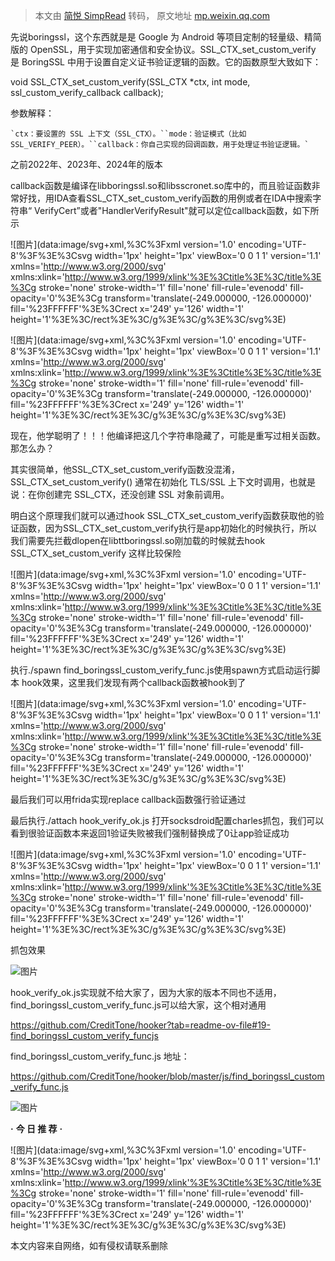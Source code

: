 > 本文由 [简悦 SimpRead](http://ksria.com/simpread/) 转码， 原文地址 [mp.weixin.qq.com](https://mp.weixin.qq.com/s/b0mlfncLabPhl1YNnZds8Q)

先说boringssl，这个东西就是是 Google 为 Android 等项目定制的轻量级、精简版的 OpenSSL，用于实现加密通信和安全协议。SSL_CTX_set_custom_verify 是 BoringSSL 中用于设置自定义证书验证逻辑的函数。它的函数原型大致如下：

void SSL_CTX_set_custom_verify(SSL_CTX *ctx, int mode,       ssl_custom_verify_callback callback);

参数解释：

```
`ctx：要设置的 SSL 上下文（SSL_CTX）。``mode：验证模式（比如 SSL_VERIFY_PEER）。``callback：你自己实现的回调函数，用于处理证书验证逻辑。`
```

之前2022年、2023年、2024年的版本

callback函数是编译在libboringssl.so和libsscronet.so库中的，而且验证函数非常好找，用IDA查看SSL_CTX_set_custom_verify函数的用例或者在IDA中搜索字符串“ VerifyCert”或者"HandlerVerifyResult"就可以定位callback函数，如下所示

![图片](data:image/svg+xml,%3C%3Fxml version='1.0' encoding='UTF-8'%3F%3E%3Csvg width='1px' height='1px' viewBox='0 0 1 1' version='1.1' xmlns='http://www.w3.org/2000/svg' xmlns:xlink='http://www.w3.org/1999/xlink'%3E%3Ctitle%3E%3C/title%3E%3Cg stroke='none' stroke-width='1' fill='none' fill-rule='evenodd' fill-opacity='0'%3E%3Cg transform='translate(-249.000000, -126.000000)' fill='%23FFFFFF'%3E%3Crect x='249' y='126' width='1' height='1'%3E%3C/rect%3E%3C/g%3E%3C/g%3E%3C/svg%3E)

![图片](data:image/svg+xml,%3C%3Fxml version='1.0' encoding='UTF-8'%3F%3E%3Csvg width='1px' height='1px' viewBox='0 0 1 1' version='1.1' xmlns='http://www.w3.org/2000/svg' xmlns:xlink='http://www.w3.org/1999/xlink'%3E%3Ctitle%3E%3C/title%3E%3Cg stroke='none' stroke-width='1' fill='none' fill-rule='evenodd' fill-opacity='0'%3E%3Cg transform='translate(-249.000000, -126.000000)' fill='%23FFFFFF'%3E%3Crect x='249' y='126' width='1' height='1'%3E%3C/rect%3E%3C/g%3E%3C/g%3E%3C/svg%3E)

现在，他学聪明了！！！他编译把这几个字符串隐藏了，可能是重写过相关函数。那怎么办？

其实很简单，他SSL_CTX_set_custom_verify函数没混淆，SSL_CTX_set_custom_verify() 通常在初始化 TLS/SSL 上下文时调用，也就是说：在你创建完 SSL_CTX，还没创建 SSL 对象前调用。

明白这个原理我们就可以通过hook SSL_CTX_set_custom_verify函数获取他的验证函数，因为SSL_CTX_set_custom_verify执行是app初始化的时候执行，所以我们需要先拦截dlopen在libttboringssl.so刚加载的时候就去hook SSL_CTX_set_custom_verify 这样比较保险

![图片](data:image/svg+xml,%3C%3Fxml version='1.0' encoding='UTF-8'%3F%3E%3Csvg width='1px' height='1px' viewBox='0 0 1 1' version='1.1' xmlns='http://www.w3.org/2000/svg' xmlns:xlink='http://www.w3.org/1999/xlink'%3E%3Ctitle%3E%3C/title%3E%3Cg stroke='none' stroke-width='1' fill='none' fill-rule='evenodd' fill-opacity='0'%3E%3Cg transform='translate(-249.000000, -126.000000)' fill='%23FFFFFF'%3E%3Crect x='249' y='126' width='1' height='1'%3E%3C/rect%3E%3C/g%3E%3C/g%3E%3C/svg%3E)

执行./spawn find_boringssl_custom_verify_func.js使用spawn方式启动运行脚本 hook效果，这里我们发现有两个callback函数被hook到了

![图片](data:image/svg+xml,%3C%3Fxml version='1.0' encoding='UTF-8'%3F%3E%3Csvg width='1px' height='1px' viewBox='0 0 1 1' version='1.1' xmlns='http://www.w3.org/2000/svg' xmlns:xlink='http://www.w3.org/1999/xlink'%3E%3Ctitle%3E%3C/title%3E%3Cg stroke='none' stroke-width='1' fill='none' fill-rule='evenodd' fill-opacity='0'%3E%3Cg transform='translate(-249.000000, -126.000000)' fill='%23FFFFFF'%3E%3Crect x='249' y='126' width='1' height='1'%3E%3C/rect%3E%3C/g%3E%3C/g%3E%3C/svg%3E)

  

最后我们可以用frida实现replace callback函数强行验证通过

最后执行./attach hook_verify_ok.js 打开socksdroid配置charles抓包，我们可以看到很验证函数本来返回1验证失败被我们强制替换成了0让app验证成功

![图片](data:image/svg+xml,%3C%3Fxml version='1.0' encoding='UTF-8'%3F%3E%3Csvg width='1px' height='1px' viewBox='0 0 1 1' version='1.1' xmlns='http://www.w3.org/2000/svg' xmlns:xlink='http://www.w3.org/1999/xlink'%3E%3Ctitle%3E%3C/title%3E%3Cg stroke='none' stroke-width='1' fill='none' fill-rule='evenodd' fill-opacity='0'%3E%3Cg transform='translate(-249.000000, -126.000000)' fill='%23FFFFFF'%3E%3Crect x='249' y='126' width='1' height='1'%3E%3C/rect%3E%3C/g%3E%3C/g%3E%3C/svg%3E)

抓包效果

![图片](https://mmbiz.qpic.cn/mmbiz_png/WJRHqUiaud0pQOSePJoL4Zr2ZuRmqMP05piaiaxRvM3FjoHgDziaJw0wtq4mJJefshibugQ74ZmNZlUvY8ZOicxtqlGw/640?wx_fmt=png&from=appmsg&tp=webp&wxfrom=5&wx_lazy=1)

hook_verify_ok.js实现就不给大家了，因为大家的版本不同也不适用，find_boringssl_custom_verify_func.js可以给大家，这个相对通用

https://github.com/CreditTone/hooker?tab=readme-ov-file#19-find_boringssl_custom_verify_funcjs

find_boringssl_custom_verify_func.js 地址：

https://github.com/CreditTone/hooker/blob/master/js/find_boringssl_custom_verify_func.js

![图片](https://mmbiz.qpic.cn/mmbiz_png/WJRHqUiaud0pQOSePJoL4Zr2ZuRmqMP05FE75BeBIv86pAF7PEpKSONSsta5bnBpyWUJ1fedSkPTyclZ6SvPBhg/640?wx_fmt=png&from=appmsg&tp=webp&wxfrom=5&wx_lazy=1)

  

  

  

  

**·** **今 日 推 荐** **·**

  

![图片](data:image/svg+xml,%3C%3Fxml version='1.0' encoding='UTF-8'%3F%3E%3Csvg width='1px' height='1px' viewBox='0 0 1 1' version='1.1' xmlns='http://www.w3.org/2000/svg' xmlns:xlink='http://www.w3.org/1999/xlink'%3E%3Ctitle%3E%3C/title%3E%3Cg stroke='none' stroke-width='1' fill='none' fill-rule='evenodd' fill-opacity='0'%3E%3Cg transform='translate(-249.000000, -126.000000)' fill='%23FFFFFF'%3E%3Crect x='249' y='126' width='1' height='1'%3E%3C/rect%3E%3C/g%3E%3C/g%3E%3C/svg%3E)

  

本文内容来自网络，如有侵权请联系删除